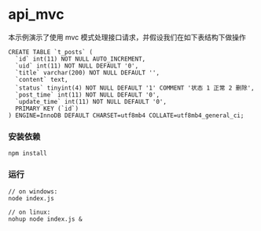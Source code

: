# api_mvc

本示例演示了使用 mvc 模式处理接口请求，并假设我们在如下表结构下做操作

```
CREATE TABLE `t_posts` (
  `id` int(11) NOT NULL AUTO_INCREMENT,
  `uid` int(11) NOT NULL DEFAULT '0',
  `title` varchar(200) NOT NULL DEFAULT '',
  `content` text,
  `status` tinyint(4) NOT NULL DEFAULT '1' COMMENT '状态 1 正常 2 删除',
  `post_time` int(11) NOT NULL DEFAULT '0',
  `update_time` int(11) NOT NULL DEFAULT '0',
  PRIMARY KEY (`id`)
) ENGINE=InnoDB DEFAULT CHARSET=utf8mb4 COLLATE=utf8mb4_general_ci;

```

### 安装依赖

```
npm install
```

### 运行

```
// on windows:
node index.js

// on linux:
nohup node index.js &
```
